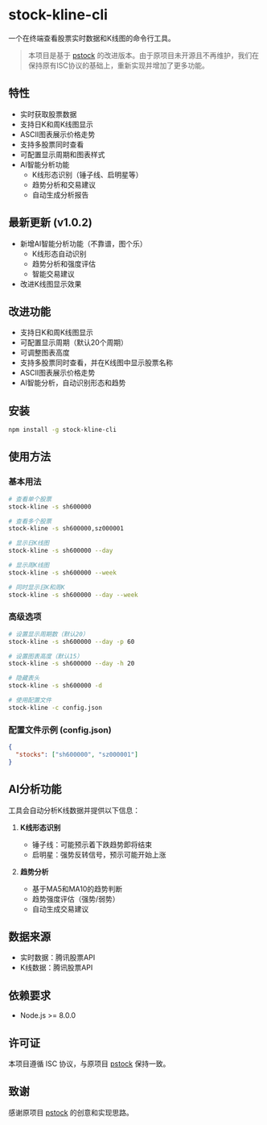 # stock-kline-cli

一个在终端查看股票实时数据和K线图的命令行工具。

> 本项目是基于 [pstock](https://www.npmjs.com/package/pstock) 的改进版本。由于原项目未开源且不再维护，我们在保持原有ISC协议的基础上，重新实现并增加了更多功能。

## 特性

- 实时获取股票数据
- 支持日K和周K线图显示
- ASCII图表展示价格走势
- 支持多股票同时查看
- 可配置显示周期和图表样式
- AI智能分析功能
  - K线形态识别（锤子线、启明星等）
  - 趋势分析和交易建议
  - 自动生成分析报告

## 最新更新 (v1.0.2)

- 新增AI智能分析功能（不靠谱，图个乐）
  - K线形态自动识别
  - 趋势分析和强度评估
  - 智能交易建议
- 改进K线图显示效果

## 改进功能

- 支持日K和周K线图显示
- 可配置显示周期（默认20个周期）
- 可调整图表高度
- 支持多股票同时查看，并在K线图中显示股票名称
- ASCII图表展示价格走势
- AI智能分析，自动识别形态和趋势

## 安装

```bash
npm install -g stock-kline-cli
```

## 使用方法

### 基本用法

```bash
# 查看单个股票
stock-kline -s sh600000

# 查看多个股票
stock-kline -s sh600000,sz000001

# 显示日K线图
stock-kline -s sh600000 --day

# 显示周K线图
stock-kline -s sh600000 --week

# 同时显示日K和周K
stock-kline -s sh600000 --day --week
```

### 高级选项

```bash
# 设置显示周期数（默认20）
stock-kline -s sh600000 --day -p 60

# 设置图表高度（默认15）
stock-kline -s sh600000 --day -h 20

# 隐藏表头
stock-kline -s sh600000 -d

# 使用配置文件
stock-kline -c config.json
```

### 配置文件示例 (config.json)

```json
{
  "stocks": ["sh600000", "sz000001"]
}
```

## AI分析功能

工具会自动分析K线数据并提供以下信息：

1. **K线形态识别**
   - 锤子线：可能预示着下跌趋势即将结束
   - 启明星：强势反转信号，预示可能开始上涨

2. **趋势分析**
   - 基于MA5和MA10的趋势判断
   - 趋势强度评估（强势/弱势）
   - 自动生成交易建议

## 数据来源

- 实时数据：腾讯股票API
- K线数据：腾讯股票API

## 依赖要求

- Node.js >= 8.0.0

## 许可证

本项目遵循 ISC 协议，与原项目 [pstock](https://www.npmjs.com/package/pstock) 保持一致。

## 致谢

感谢原项目 [pstock](https://www.npmjs.com/package/pstock) 的创意和实现思路。